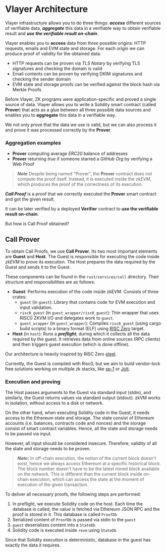# Vlayer Architecture


Vlayer infrastructure allows you to do three things: **_access_** different sources of verifiable data, **_aggregate_** this data in a verifiable way to obtain verifiable result and **_use the verifiable result on-chain_**.

Vlayer enables you to **access** data from three possible origins: HTTP requests, emails and EVM state and storage. For each origin we can produce proof of validity for the obtained data:
- HTTP requests can be proven via *TLS Notary* by verifying TLS signatures and checking the domain is valid
- Email contents can be proven by verifying DKIM signatures and checking the sender domain
- EVM state and storage proofs can be verified against the block hash via Merkle Proofs

Before Vlayer, ZK programs were application-specific and proved a single source of data. Vlayer allows you to write a Solidity smart contract (called **Prover**) that acts as a glue between all three possible data sources and enables you to **aggregate** this data in a verifiable way.

We not only prove that the data we use is valid, but we can also process it and prove it was processed correctly by the **Prover**.

### Aggregation examples

- **Prover** computing average *ERC20* balance of addresses
- **Prover** returning *true* if someone starred a *GitHub Org* by verifying a Web Proof

> **_Note_** Despite being named "Prover", the **Prover** contract does not compute the proof itself. Instead, it is executed inside the *zkEVM*, which produces the proof of the correctness of its execution.

**_Call Proof_** is a proof that we correctly executed the **Prover** smart contract and got the given result.

It can be later verified by a deployed **Verifier** contract to **use the verifiable result on-chain**.

But how is Call Proof obtained?

## Call Prover

To obtain Call Proofs, we use **Call Prover**. Its two most important elements are **Guest** and **Host**. The Guest is responsible for executing the code inside *zkEVM* to prove its execution. The Host prepares the data required by the Guest and sends it to the Guest.

These components can be found in the `rust/services/call` directory. Their structure and responsibilities are as follows:

- **Guest**: Performs execution of the code inside zkEVM. Consists of three crates:
    - `guest` (in `guest`): Library that contains code for EVM execution and input validation.
    - `risc0_guest` (in `guest_wrapper/risc0_guest`): Thin wrapper that uses RISC0 ZKVM I/O and delegates work to `guest`.
    - `guest_wrapper` (in `guest_wrapper`): Compiles `risc0_guest` (using cargo build scripts) to a binary format (ELF) using [RISC Zero](https://doc.rust-lang.org/rustc/platform-support/riscv32im-risc0-zkvm-elf.html) target.
- **Host** (in `host`): Runs a **_preflight_**, during which it collects all the data required by the guest. It retrieves data from online sources (RPC clients) and then triggers guest execution (which is done offline).

Our architecture is heavily inspired by RISC Zero [steel](https://github.com/risc0/risc0-ethereum/tree/main/steel).

Currently, the Guest is compiled with Risc0, but we aim to build vendor-lock free solutions working on multiple zk stacks, like [sp-1](https://github.com/succinctlabs/sp1) or [Jolt](https://github.com/a16z/jolt).


### Execution and proving

The Host passes arguments to the Guest via standard input (stdin), and similarly, the Guest returns values via standard output (stdout). zkVM works in isolation, without access to a disk or network.

On the other hand, when executing Solidity code in the Guest, it needs access to the Ethereum state and storage. The state consist of Ethereum accounts (i.e. balances, contracts code and nonces) and the storage consist of smart contract variables. Hence, all the state and storage needs to be passed via input.

However, all input should be considered insecure. Therefore, validity of all the state and storage needs to be proven.

> **_Note_:** In off-chain execution, the notion of the current block doesn't exist, hence we always access Ethereum at a specific historical block. The block number doesn't have to be the latest mined block available on the network. This is different than the current block inside on-chain execution, which can access the state at the moment of execution of the given transaction.

To deliver all necessary proofs, the following steps are performed:

1. In preflight, we execute Solidity code on the host. Each time the database is called, the value is fetched via Ethereum JSON RPC and the proof is stored in it. This database is called `ProofDb`
2. Serialized content of `ProofDb` is passed via stdin to the `guest`
3. `guest` deserializes content into a `StateDb`
4. Solidity code is executed inside `revm` using `StateDb`

Since that Solidity execution is deterministic, database in the guest has exactly the data it requires.

<!-- Besides host and guest, there are also several other crates in the `rust/services/call` directory:

- **engine**: EVM Call execution shared by Guest and Host, used in both Host's preflight and Guest's zk proving;
- **optimism**: Communication with optimism sequencer to obtain data needed for teleport onto optimistic chain;
- **precompiles**: Vlayer precompiles that extend the EVM capabilities with Email and Web Proof utils;
- **seal**: Utils for encoding Risc0 receipt into a Seal. Seal can be read and verified by the Verifier smart contract;
- **server**: Server routines accepting vlayer JSON RPC calls.



* Server returning a proof
* It verifies all the data and speaks with the source of verified data (chain client providing it with chain proofs)
* How does it obtain the data?:
1. rpc clients - unverified, has to be verified
1.1. normal rpc clients
1.2. optimism rpc clients
2. chain proof client
* how does it verify blockchain data? -->

